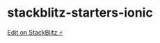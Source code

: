 # stackblitz-starters-ionic

[Edit on StackBlitz ⚡️](https://stackblitz.com/edit/stackblitz-starters-btarps)
